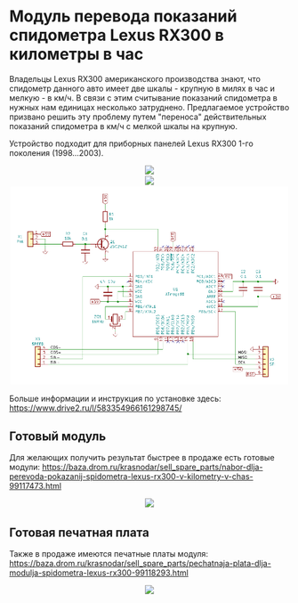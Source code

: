 # Модуль перевода показаний спидометра Lexus RX300 в километры в час #

Владельцы Lexus RX300 американского производства знают, что спидометр данного авто имеет две шкалы - крупную в милях в час и мелкую - в км/ч. В связи с этим считывание показаний спидометра в нужных нам единицах несколько затруднено. Предлагаемое устройство призвано решить эту проблему путем "переноса" действительных показаний спидометра в км/ч с мелкой шкалы на крупную.

Устройство подходит для приборных панелей Lexus RX300 1-го поколения (1998...2003).

<div align="center"> <img src="docs/result1.png" width="500"/> </div>
<div align="center"> <img src="docs/result2.png" width="500"/> </div>
<div align="center"> <img src="docs/schematics.png" width="500"/> </div>

Больше информации и инструкция по установке здесь: https://www.drive2.ru/l/583354966161298745/

## Готовый модуль ##

Для желающих получить результат быстрее в продаже есть готовые модули:
https://baza.drom.ru/krasnodar/sell_spare_parts/nabor-dlja-perevoda-pokazanij-spidometra-lexus-rx300-v-kilometry-v-chas-99117473.html

<div align="center"> <img src="docs/board.png" width="500"/> </div>

## Готовая печатная плата ##

Также в продаже имеются печатные платы модуля: https://baza.drom.ru/krasnodar/sell_spare_parts/pechatnaja-plata-dlja-modulja-spidometra-lexus-rx300-99118293.html

<div align="center"> <img src="docs/pcb.png" width="500"/> </div>
